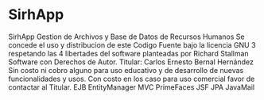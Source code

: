 # SirhApp
SirhApp Gestion de Archivos y Base de Datos de Recursos Humanos
Se concede el uso y distribucion de este Codigo Fuente bajo la licencia GNU 3 respetando las 4 libertades del software planteadas por Richard Stallman
Software con Derechos de Autor.
Titular: Carlos Ernesto Bernal Hernández
Sin costo ni cobro alguno para uso educativo y de desarrollo de nuevas funcionalidades y usos.
Con costo en los caso para uso comercial favor de contactar al Titular.
EJB EntityManager MVC PrimeFaces JSF JPA JavaMail
